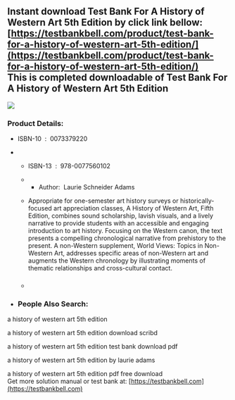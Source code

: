 Instant download **Test Bank For A History of Western Art 5th Edition** by click link bellow:  
[https://testbankbell.com/product/test-bank-for-a-history-of-western-art-5th-edition/](https://testbankbell.com/product/test-bank-for-a-history-of-western-art-5th-edition/)  
This is completed downloadable of Test Bank For A History of Western Art 5th Edition
------------------------------------------------------------------------------------




 ![](https://testbankbell.com/wp-content/uploads/2023/05/51zGaFG79JL.jpg)
 ### Product Details:


 * ISBN-10 ‏ : ‎ 0073379220
 * * ISBN-13 ‏ : ‎ 978-0077560102
   * * Author:  Laurie Schneider Adams
    
   * Appropriate for one-semester art history surveys or historically-focused art appreciation classes, A History of Western Art, Fifth Edition, combines sound scholarship, lavish visuals, and a lively narrative to provide students with an accessible and engaging introduction to art history. Focusing on the Western canon, the text presents a compelling chronological narrative from prehistory to the present. A non-Western supplement, World Views: Topics in Non-Western Art, addresses specific areas of non-Western art and augments the Western chronology by illustrating moments of thematic relationships and cross-cultural contact.
   * ###
  
 * ### People Also Search:

a history of western art 5th edition

a history of western art 5th edition download scribd

a history of western art 5th edition test bank download pdf

a history of western art 5th edition by laurie adams

a history of western art 5th edition pdf free download  
 Get more solution manual or test bank at: [https://testbankbell.com](https://testbankbell.com)
